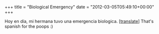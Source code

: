 +++
title = "Biological Emergency"
date = "2012-03-05T05:49:10+00:00"
+++

Hoy en día, mi hermana tuvo una emergencia biologica.  [<a href="http://translate.google.com/#es|en|Hoy%20en%20d%C3%ADa%2C%20mi%20hermana%20tuvo%20una%20emergencia%20biol%C3%B3gica">translate</a>]  That's spanish for the poops :)
			